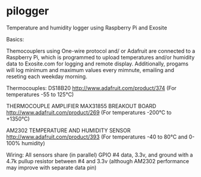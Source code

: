 pilogger
========

Temperature and humidity logger using Raspberry Pi and Exosite

Basics:

Themocouplers using One-wire protocol and/ or Adafruit are connected to a Raspberry Pi, which is programmed to upload
temperatures and/or humidity data to Exosite.com for logging and remote display. Additionally, progams will log minimum and
maximum values every mimnute, emailing and reseting each weekday morning.

Thermocouples:
DS18B20 http://www.adafruit.com/product/374 (For temperatures -55 to 125°C)

THERMOCOUPLE AMPLIFIER MAX31855 BREAKOUT BOARD http://www.adafruit.com/product/269 (For temperatures -200°C to +1350°C)

AM2302 TEMPERATURE AND HUMIDITY SENSOR http://www.adafruit.com/product/393 (For temperatures -40 to 80°C and 0-100% humidity)

Wiring:
All sensors share (in parallel) GPIO #4 data, 3.3v, and ground  with a 4.7k pullup resistor between #4 and 3.3v (although AM2302
performance may improve with separate data pin)











